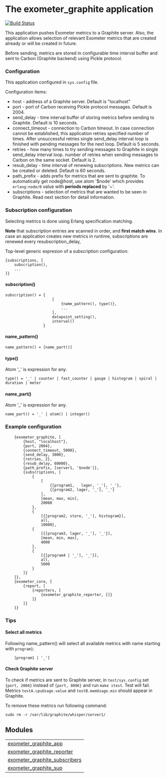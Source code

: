 

# The exometer_graphite application #

[![Build Status](https://travis-ci.org/erisata/exometer_graphite.png?branch=master)](https://travis-ci.org/Feuerlabs/exometer_core)

This application pushes Exometer metrics to a Graphite server. Also, the
application allows selection of relevant Exometer metrics that are created already
or will be created in future.

Before sending, metrics are stored in configurable time interval buffer and
sent to Carbon (Graphite backend) using Pickle protocol.


### <a name="Configuration">Configuration</a> ###

This application configured in `sys.config` file.

Configuration items:
* host - address of a Graphite server. Default is "localhost"
* port - port of Carbon receiving Pickle protocol messages. Default is 2004.
* send_delay - time interval buffer of storing metrics before sending to Graphite.
Default is 10 seconds.
* connect_timeout - connection to Carbon timeout. In case connection cannot be
established, this application retries specified number of times. After
unsuccessful retries single send_delay interval loop is finished with pending messages for
the next loop. Default is 5 seconds.
* retries - how many times to try sending messages to Graphite in single
send_delay interval loop.
number of retries when sending messages to Carbon on the same socket.
Default is 2.
* resub_delay - time interval of renewing subscriptions. New metrics
can be created or deleted. Default is 60 seconds.
* path_prefix - adds prefix for metrics that are sent to graphite. To automatically
 get node@host, use atom '$node' which provides `erlang:node/0` value with **periods 
replaced** by '~'.
* subscriptions - selection of metrics that are wanted to be seen in Graphite. 
Read next section for detail information.


### <a name="Subscription_configuration">Subscription configuration</a> ###

Selecting metrics
is done using Erlang specification matching.

**Note** that subscription entries are scanned in order, and **first match wins**.
In case an application creates new metrics in runtime,
subscriptions are renewed every resubscription_delay,

Top-level generic expresion of a subscription configuration:

```
{subscriptions, [
    subscription(),
    ...
]}
```


#### <a name="subscription()">subscription()</a> ####


```
subscription() = {
                     [
                         {name_pattern(), type()},
                         ...
                     ],
                     datapoint_setting(),
                     interval()
                 }
```


#### <a name="name_pattern()">name_pattern()</a> ####

```
name_pattern() = [name_part()]
```


#### <a name="type()">type()</a> ####
Atom '_' is expression for any.

```
type() = '_' | counter | fast_counter | gauge | histogram | spiral | duration | meter
```


#### <a name="name_part()">name_part()</a> ####
Atom '_' is expression for any.

```
name_part() = '_' | atom() | integer()
```


### <a name="Example_configuration">Example configuration</a> ###

```
    {exometer_graphite, [
        {host, "localhost"},
        {port, 2004},
        {connect_timeout, 5000},
        {send_delay, 3000},
        {retries, 2},
        {resub_delay, 60000},
        {path_prefix, [server1, '$node']},
        {subscriptions, [
            {
                [
                    {[program1,   lager, '_'], '_'},
                    {[program2, lager, '_'], '_'}
                ],
                [mean, max, min],
                20000
            },
            {
                [{[program2, store, '_'], histogram}],
                all,
                10000},
            {
                [{[program3, lager, '_'], '_'}],
                [mean, min, max],
                4000
            },
            {
                [{[program4 | '_'], '_'}],
                all,
                5000
            }
        ]}
    ]},
    {exometer_core, [
        {report, [
            {reporters, [
                {exometer_graphite_reporter, []}
            ]}
        ]}
    ]}
```


### <a name="Tips">Tips</a> ###


#### <a name="Select_all_metrics">Select all metrics</a> ####
Following name_pattern() will select all available metrics with name starting
with `program1`:

```
    [program1 | '_']
```


#### <a name="Check_Graphite_server">Check Graphite server</a> ####

To check if metrics are sent to Graphite server, in `test/sys.config` set
`{port, 2004}` instead of `{port, 8096}` and run `make itest`. Test will fail.
Metrics `testA.cpuUsage.value` and `testB.memUsage.min` should appear in Graphite.

To remove these metrics run following command:

```
sudo rm -r /var/lib/graphite/whisper/server1/
```



## Modules ##


<table width="100%" border="0" summary="list of modules">
<tr><td><a href="http://github.com/erisata/exometer_graphite/blob/master/doc/exometer_graphite_app.md" class="module">exometer_graphite_app</a></td></tr>
<tr><td><a href="http://github.com/erisata/exometer_graphite/blob/master/doc/exometer_graphite_reporter.md" class="module">exometer_graphite_reporter</a></td></tr>
<tr><td><a href="http://github.com/erisata/exometer_graphite/blob/master/doc/exometer_graphite_subscribers.md" class="module">exometer_graphite_subscribers</a></td></tr>
<tr><td><a href="http://github.com/erisata/exometer_graphite/blob/master/doc/exometer_graphite_sup.md" class="module">exometer_graphite_sup</a></td></tr></table>

